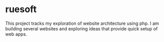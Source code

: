 ruesoft
=======

This project tracks my exploration of website architecture using php.
I am building several websites and exploring ideas that provide quick setup of web apps.
